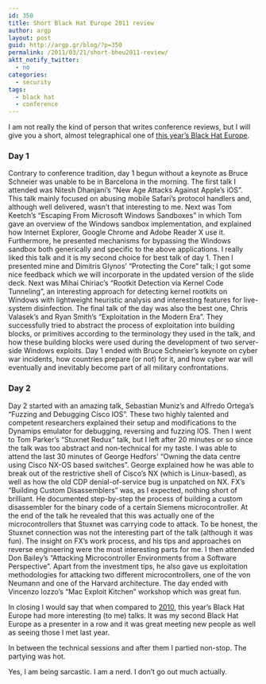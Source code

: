 ```yaml
---
id: 350
title: Short Black Hat Europe 2011 review
author: argp
layout: post
guid: http://argp.gr/blog/?p=350
permalink: /2011/03/21/short-bheu2011-review/
aktt_notify_twitter:
  - no
categories:
  - security
tags:
  - black hat
  - conference
---
```

I am not really the kind of person that writes conference reviews, but I will give you a short, almost telegraphical one of [this year&#8217;s Black Hat Europe][1].

### Day 1

Contrary to conference tradition, day 1 begun without a keynote as Bruce Schneier was unable to be in Barcelona in the morning. The first talk I attended was Nitesh Dhanjani&#8217;s &#8220;New Age Attacks Against Apple&#8217;s iOS&#8221;. This talk mainly focused on abusing mobile Safari&#8217;s protocol handlers and, although well delivered, wasn&#8217;t that interesting to me. Next was Tom Keetch&#8217;s &#8220;Escaping From Microsoft Windows Sandboxes&#8221; in which Tom gave an overview of the Windows sandbox implementation, and explained how Internet Explorer, Google Chrome and Adobe Reader X use it. Furthermore, he presented mechanisms for bypassing the Windows sandbox both generically and specific to the above applications. I really liked this talk and it is my second choice for best talk of day 1. Then I presented mine and Dimitris Glynos&#8217; &#8220;Protecting the Core&#8221; talk; I got some nice feedback which we will incorporate in the updated version of the slide deck. Next was Mihai Chiriac&#8217;s &#8220;Rootkit Detection via Kernel Code Tunneling&#8221;, an interesting approach for detecting kernel rootkits on Windows with lightweight heuristic analysis and interesting features for live-system disinfection. The final talk of the day was also the best one, Chris Valasek&#8217;s and Ryan Smith&#8217;s &#8220;Exploitation in the Modern Era&#8221;. They successfully tried to abstract the process of exploitation into building blocks, or primitives according to the terminology they used in the talk, and how these building blocks were used during the development of two server-side Windows exploits. Day 1 ended with Bruce Schneier&#8217;s keynote on cyber war incidents, how countries prepare (or not) for it, and how cyber war will eventually and inevitably become part of all military confrontations.

### Day 2

Day 2 started with an amazing talk, Sebastian Muniz&#8217;s and Alfredo Ortega&#8217;s &#8220;Fuzzing and Debugging Cisco IOS&#8221;. These two highly talented and competent researchers explained their setup and modifications to the Dynamips emulator for debugging, reversing and fuzzing IOS. Then I went to Tom Parker&#8217;s &#8220;Stuxnet Redux&#8221; talk, but I left after 20 minutes or so since the talk was too abstract and non-technical for my taste. I was able to attend the last 30 minutes of George Hedfors&#8217; &#8220;Owning the data centre using Cisco NX-OS based switches&#8221;. George explained how he was able to break out of the restrictive shell of Cisco&#8217;s NX (which is Linux-based), as well as how the old CDP denial-of-service bug is unpatched on NX. FX&#8217;s &#8220;Building Custom Disassemblers&#8221; was, as I expected, nothing short of brilliant. He documented step-by-step the process of building a custom disassembler for the binary code of a certain Siemens microcontroller. At the end of the talk he revealed that this was actually one of the microcontrollers that Stuxnet was carrying code to attack. To be honest, the Stuxnet connection was not the interesting part of the talk (although it was fun). The insight on FX&#8217;s work process, and his tips and approaches on reverse engineering were the most interesting parts for me. I then attended Don Bailey&#8217;s &#8220;Attacking Microcontroller Environments from a Software Perspective&#8221;. Apart from the investment tips, he also gave us exploitation methodologies for attacking two different microcontrollers, one of the von Neumann and one of the Harvard architecture. The day ended with Vincenzo Iozzo&#8217;s &#8220;Mac Exploit Kitchen&#8221; workshop which was great fun.

In closing I would say that when compared to [2010][2], this year&#8217;s Black Hat Europe had more interesting (to me) talks. It was my second Black Hat Europe as a presenter in a row and it was great meeting new people as well as seeing those I met last year.

In between the technical sessions and after them I partied non-stop. The partying was hot.

Yes, I am being sarcastic. I am a nerd. I don&#8217;t go out much actually.

 [1]: https://www.blackhat.com/html/bh-eu-11/bh-eu-11-home.html
 [2]: http://argp.gr/blog/2010/04/22/blackhat-eu-2010-update/